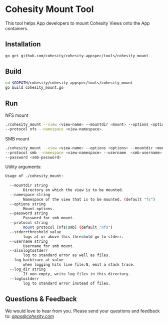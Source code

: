 Cohesity Mount Tool
=================

This tool helps App developers to mount Cohesity Views onto the App 
containers. 

## Installation

```bash
go get github.com/cohesity/cohesity-appspec/tools/cohesity_mount
```

## Build

```bash
cd $GOPATH/cohesity/cohesity-appspec/tools/cohesity_mount
go build cohesity_mount.go
```

## Run

NFS mount 
```bash
./cohesity_mount --view <view-name> --mountdir <mount> --options <options> 
--protocol nfs --namespace <view-namespace> 
```
SMB mount
```bash
./cohesity_mount --view <view-name> --options <options> --mountdir <mount> 
--protocol smb --namespace <view-namespace> --username  <smb-username> 
--password <smb-password>
```

Utility arguments:
```bash
Usage of ./cohesity_mount:
  
  --mountdir string
    	Directory on which the view is to be mounted.
  --namespace string
    	Namespace of the view that is to be mounted. (default "fs")
  --options string
    	Mount options. 
  --password string
    	Password for smb mount.
  --protocol string
    	mount protocol [nfs|smb] (default "nfs")
  --stderrthreshold value
    	logs at or above this threshold go to stderr.
  --username string
    	Username for smb mount.
  --alsologtostderr
    	log to standard error as well as files.
  --log_backtrace_at value
    	when logging hits line file:N, emit a stack trace.
  --log_dir string
    	If non-empty, write log files in this directory.
  --logtostderr
    	log to standard error instead of files.
```

## Questions & Feedback
We would love to hear from you. Please send your questions and feedback to: 
*apps@cohesity.com*
